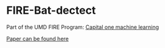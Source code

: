 # FIRE-Bat-dectect

Part of the UMD FIRE Program: [Capital one machine learning](https://fire.umd.edu/streams-COML.html)

[Paper can be found here](https://github.com/h-tu/FIRE-Bat-dectect/blob/master/Individual%20Audio%20Detection%20of%20Mexican%20Fishing%20Bats%20using%20triplet%20network.pdf)
